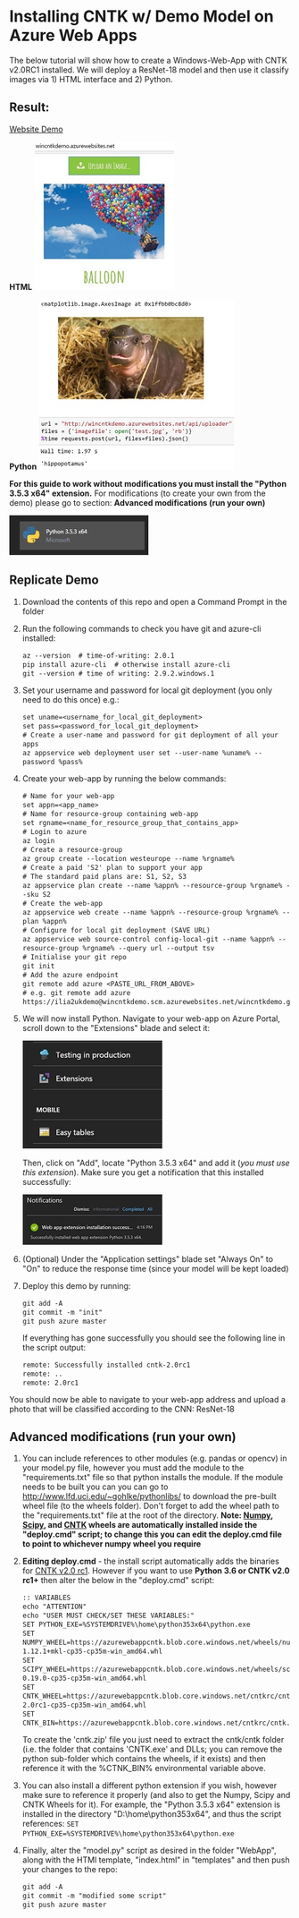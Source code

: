 # Installing CNTK w/ Demo Model on Azure Web Apps

The below tutorial will show how to create a Windows-Web-App with CNTK v2.0RC1 installed. We will deploy a ResNet-18 model and then use it classify images via 1) HTML interface and 2) Python.

## Result:

[Website Demo](http://wincntkdemo.azurewebsites.net/)

**HTML** 
![Demo](result.JPG)

**Python**
![Demo](python_result.JPG)

**For this guide to work without modifications you must install the "Python 3.5.3 x64" extension.** For modifications (to create your own from the demo) please go to section: **Advanced modifications (run your own)**

![Demo](requirement.JPG)

## Replicate Demo

1. Download the contents of this repo and open a Command Prompt in the folder

2. Run the following commands to check you have git and azure-cli installed:
	```
	az --version  # time-of-writing: 2.0.1
	pip install azure-cli  # otherwise install azure-cli
	git --version # time of writing: 2.9.2.windows.1
	```
3. Set your username and password for local git deployment (you only need to do this once) e.g.:
	```
	set uname=<username_for_local_git_deployment>
	set pass=<password_for_local_git_deployment>
	# Create a user-name and password for git deployment of all your apps
	az appservice web deployment user set --user-name %uname% --password %pass%
	```

4. Create your web-app by running the below commands:
	```
	# Name for your web-app
	set appn=<app_name>
	# Name for resource-group containing web-app
	set rgname=<name_for_resource_group_that_contains_app>
	# Login to azure
	az login
	# Create a resource-group
	az group create --location westeurope --name %rgname%
	# Create a paid 'S2' plan to support your app
	# The standard paid plans are: S1, S2, S3
	az appservice plan create --name %appn% --resource-group %rgname% --sku S2
	# Create the web-app
	az appservice web create --name %appn% --resource-group %rgname% --plan %appn%
	# Configure for local git deployment (SAVE URL)
	az appservice web source-control config-local-git --name %appn% --resource-group %rgname% --query url --output tsv
	# Initialise your git repo
	git init
	# Add the azure endpoint
	git remote add azure <PASTE_URL_FROM_ABOVE>
	# e.g. git remote add azure https://ilia2ukdemo@wincntkdemo.scm.azurewebsites.net/wincntkdemo.git
	```

5. We will now install Python. Navigate to your web-app on Azure Portal, scroll down to the "Extensions" blade and select it:

	![Demo](extensions_1.JPG)

	Then, click on "Add", locate "Python 3.5.3 x64" and add it (*you must use this extension*). Make sure you get a notification that this installed successfully:

	![Demo](extensions_2.JPG)

6. (Optional) Under the "Application settings" blade set "Always On" to "On" to reduce the response time (since your model will be kept loaded)

7. Deploy this demo by running:
	```
	git add -A
	git commit -m "init"
	git push azure master
	```

	If everything has gone successfully you should see the following line in the script output:

	```
	remote: Successfully installed cntk-2.0rc1
	remote: ..
	remote: 2.0rc1
	```

You should now be able to navigate to your web-app address and upload a photo that will be classified according to the CNN: ResNet-18

## Advanced modifications (run your own)

1. You can include references to other modules (e.g. pandas or opencv) in your model.py file, however you must add the module to the "requirements.txt" file so that python installs the module. If the module needs to be built you can you can go to http://www.lfd.uci.edu/~gohlke/pythonlibs/ to download the pre-built wheel file (to the wheels folder). Don't forget to add the wheel path to the "requirements.txt" file at the root of the directory. **Note: [Numpy](https://azurewebappcntk.blob.core.windows.net/wheels/numpy-1.12.1+mkl-cp35-cp35m-win_amd64.whl), [Scipy](https://azurewebappcntk.blob.core.windows.net/wheels/scipy-0.19.0-cp35-cp35m-win_amd64.whl), and [CNTK](https://azurewebappcntk.blob.core.windows.net/cntkrc/cntk-2.0rc1-cp35-cp35m-win_amd64.whl) wheels are automatically installed inside the "deploy.cmd" script; to change this you can edit the deploy.cmd file to point to whichever numpy wheel you require**	

2. **Editing deploy.cmd** -  the install script automatically adds the binaries for [CNTK v2.0 rc1](https://azurewebappcntk.blob.core.windows.net/cntkrc/cntk.zip). However if you want to use **Python 3.6 or CNTK v2.0 rc1+** then alter the below in the "deploy.cmd" script:
	```
	:: VARIABLES
	echo "ATTENTION"
	echo "USER MUST CHECK/SET THESE VARIABLES:"
	SET PYTHON_EXE=%SYSTEMDRIVE%\home\python353x64\python.exe
	SET NUMPY_WHEEL=https://azurewebappcntk.blob.core.windows.net/wheels/numpy-1.12.1+mkl-cp35-cp35m-win_amd64.whl
	SET SCIPY_WHEEL=https://azurewebappcntk.blob.core.windows.net/wheels/scipy-0.19.0-cp35-cp35m-win_amd64.whl
	SET CNTK_WHEEL=https://azurewebappcntk.blob.core.windows.net/cntkrc/cntk-2.0rc1-cp35-cp35m-win_amd64.whl
	SET CNTK_BIN=https://azurewebappcntk.blob.core.windows.net/cntkrc/cntk.zip
	``` 
	To create the 'cntk.zip' file you just need to extract the cntk/cntk folder (i.e. the folder that contains 'CNTK.exe' and DLLs; you can remove the python sub-folder which contains the wheels, if it exists) and then reference it with the %CTNK_BIN% environmental variable above.

3. You can also install a different python extension if you wish, however make sure to reference it properly (and also to get the Numpy, Scipy and CNTK Wheels for it). For example, the "Python 3.5.3 x64" extension is installed in the directory "D:\home\python353x64\", and thus the script references:
	```SET PYTHON_EXE=%SYSTEMDRIVE%\home\python353x64\python.exe```

4. Finally, alter the "model.py" script as desired in the folder "WebApp", along with the HTMl template, "index.html" in "templates" and then push your changes to the repo:
	```
	git add -A
	git commit -m "modified some script"
	git push azure master
	```